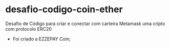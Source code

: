 # desafio-codigo-coin-ether
Desafio de Código para criar e conectar com carteira Metamask uma cripto com protocolo ERC20

- Foi criado a EZZEPAY Coin;
